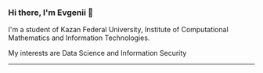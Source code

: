 ### Hi there, I'm Evgenii  👋
I'm a student of Kazan Federal University, Institute of Computational Mathematics and Information Technologies.

My interests are Data Science and Information Security

---
